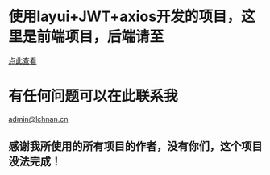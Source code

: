 # 使用layui+JWT+axios开发的项目，这里是前端项目，后端请至
[点此查看](https://github.com/chenglun11/dormitory)

# 有任何问题可以在此联系我
<admin@lchnan.cn>

## 感谢我所使用的所有项目的作者，没有你们，这个项目没法完成！
